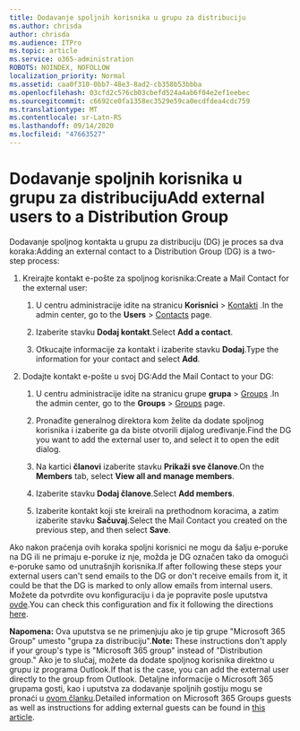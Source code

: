 ```yaml
---
title: Dodavanje spoljnih korisnika u grupu za distribuciju
ms.author: chrisda
author: chrisda
ms.audience: ITPro
ms.topic: article
ms.service: o365-administration
ROBOTS: NOINDEX, NOFOLLOW
localization_priority: Normal
ms.assetid: caa0f310-0bb7-48e3-8ad2-cb358b53bbba
ms.openlocfilehash: 03cfd2c576cb03cbefd524a4ab6f04e2ef1eebec
ms.sourcegitcommit: c6692ce0fa1358ec3529e59ca0ecdfdea4cdc759
ms.translationtype: MT
ms.contentlocale: sr-Latn-RS
ms.lasthandoff: 09/14/2020
ms.locfileid: "47663527"
---
```

# <a name="add-external-users-to-a-distribution-group"></a><span data-ttu-id="e7deb-102">Dodavanje spoljnih korisnika u grupu za distribuciju</span><span class="sxs-lookup"><span data-stu-id="e7deb-102">Add external users to a Distribution Group</span></span>

<span data-ttu-id="e7deb-103">Dodavanje spoljnog kontakta u grupu za distribuciju (DG) je proces sa dva koraka:</span><span class="sxs-lookup"><span data-stu-id="e7deb-103">Adding an external contact to a Distribution Group (DG) is a two-step process:</span></span>
  
1. <span data-ttu-id="e7deb-104">Kreirajte kontakt e-pošte za spoljnog korisnika:</span><span class="sxs-lookup"><span data-stu-id="e7deb-104">Create a Mail Contact for the external user:</span></span>
    
    1. <span data-ttu-id="e7deb-105">U centru administracije idite na stranicu **Korisnici**  >  [Kontakti](https://admin.microsoft.com/adminportal/home#/Contact) .</span><span class="sxs-lookup"><span data-stu-id="e7deb-105">In the admin center, go to the **Users** > [Contacts](https://admin.microsoft.com/adminportal/home#/Contact) page.</span></span> 
    
    2. <span data-ttu-id="e7deb-106">Izaberite stavku **Dodaj kontakt**.</span><span class="sxs-lookup"><span data-stu-id="e7deb-106">Select **Add a contact**.</span></span>
    
    3. <span data-ttu-id="e7deb-107">Otkucajte informacije za kontakt i izaberite stavku **Dodaj**.</span><span class="sxs-lookup"><span data-stu-id="e7deb-107">Type the information for your contact and select **Add**.</span></span>
    
2. <span data-ttu-id="e7deb-108">Dodajte kontakt e-pošte u svoj DG:</span><span class="sxs-lookup"><span data-stu-id="e7deb-108">Add the Mail Contact to your DG:</span></span>
    
    1. <span data-ttu-id="e7deb-109">U centru administracije idite na stranicu grupe **grupa**  >  [Groups](https://admin.microsoft.com/adminportal/home#/groups) .</span><span class="sxs-lookup"><span data-stu-id="e7deb-109">In the admin center, go to the **Groups** > [Groups](https://admin.microsoft.com/adminportal/home#/groups) page.</span></span> 
    
    2. <span data-ttu-id="e7deb-110">Pronađite generalnog direktora kom želite da dodate spoljnog korisnika i izaberite ga da biste otvorili dijalog uređivanje.</span><span class="sxs-lookup"><span data-stu-id="e7deb-110">Find the DG you want to add the external user to, and select it to open the edit dialog.</span></span>
    
    3. <span data-ttu-id="e7deb-111">Na kartici **članovi** izaberite stavku **Prikaži sve članove**.</span><span class="sxs-lookup"><span data-stu-id="e7deb-111">On the **Members** tab, select **View all and manage members**.</span></span> 
    
    4. <span data-ttu-id="e7deb-112">Izaberite stavku **Dodaj članove**.</span><span class="sxs-lookup"><span data-stu-id="e7deb-112">Select **Add members**.</span></span>
    
    5. <span data-ttu-id="e7deb-113">Izaberite kontakt koji ste kreirali na prethodnom koracima, a zatim izaberite stavku **Sačuvaj**.</span><span class="sxs-lookup"><span data-stu-id="e7deb-113">Select the Mail Contact you created on the previous step, and then select **Save**.</span></span>
    
<span data-ttu-id="e7deb-114">Ako nakon praćenja ovih koraka spoljni korisnici ne mogu da šalju e-poruke na DG ili ne primaju e-poruke iz nje, možda je DG označen tako da omogući e-poruke samo od unutrašnjih korisnika.</span><span class="sxs-lookup"><span data-stu-id="e7deb-114">If after following these steps your external users can't send emails to the DG or don't receive emails from it, it could be that the DG is marked to only allow emails from internal users.</span></span> <span data-ttu-id="e7deb-115">Možete da potvrdite ovu konfiguraciju i da je popravite posle uputstva [ovde](https://docs.microsoft.com/exchange/mail-flow-best-practices/non-delivery-reports-in-exchange-online/fix-error-code-5-7-133-in-exchange-online).</span><span class="sxs-lookup"><span data-stu-id="e7deb-115">You can check this configuration and fix it following the directions [here](https://docs.microsoft.com/exchange/mail-flow-best-practices/non-delivery-reports-in-exchange-online/fix-error-code-5-7-133-in-exchange-online).</span></span>
  
 <span data-ttu-id="e7deb-116">**Napomena:** Ova uputstva se ne primenjuju ako je tip grupe "Microsoft 365 Group" umesto "grupa za distribuciju".</span><span class="sxs-lookup"><span data-stu-id="e7deb-116">**Note:** These instructions don't apply if your group's type is "Microsoft 365 group" instead of "Distribution group."</span></span> <span data-ttu-id="e7deb-117">Ako je to slučaj, možete da dodate spoljnog korisnika direktno u grupu iz programa Outlook.</span><span class="sxs-lookup"><span data-stu-id="e7deb-117">If that is the case, you can add the external user directly to the group from Outlook.</span></span> <span data-ttu-id="e7deb-118">Detaljne informacije o Microsoft 365 grupama gosti, kao i uputstva za dodavanje spoljnih gostiju mogu se pronaći u [ovom članku](https://support.office.com/article/Guest-access-in-Office-365-Groups-bfc7a840-868f-4fd6-a390-f347bf51aff6.aspx).</span><span class="sxs-lookup"><span data-stu-id="e7deb-118">Detailed information on Microsoft 365 Groups guests as well as instructions for adding external guests can be found in [this article](https://support.office.com/article/Guest-access-in-Office-365-Groups-bfc7a840-868f-4fd6-a390-f347bf51aff6.aspx).</span></span>
  